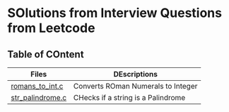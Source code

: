 # SOlutions from Interview Questions from Leetcode
## Table of COntent

Files | DEscriptions
----- | ------------
[romans_to_int.c](./romans_to_int.c) | Converts ROman Numerals to Integer
[str_palindrome.c](./str_palindrome.c) | CHecks if a string is a Palindrome
